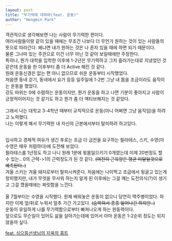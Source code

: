 ```yaml
---
layout: post
title: "무기력에 대하여(feat. 운동)"
author: "Hongmin Park"
---
```


객관적으로 생각해보면 나는 사람이 무기력한 편이다. <br>
여러사람들이랑 같이 있을 때에는 무조건 나보다 더 무언가 원하는 것이 있는 사람들의 뜻으로 따라간다. 왜냐면 내가 원하는 것은 나 혼자 있을 때에 하면 되기 때문이다.<br> 
물론 그나마 있는 주관으로 이건 너무 아닌 것 같아 보일때에만 주장한다.<br>
특히나, 뭔가 대학을 입학한 이후에 1-2년은 무기력하고 그저 흘러가는대로 지냈었던 것 같은데 운동을 한 이후부터 좀 더 Active 해진 것 같다.<br>
원래 운동신경은 없는 편 아니 없으므로 쉬운 운동부터 시작했었다.<br>
처음엔 동네 걷기, 동네에서 요가 등등 일주일에 1-2번 그냥 내 몸을 조금이라도 움직이는 운동을 했었다.<br>
강도 따위는 0에 수렴하는 운동이지만, 뭔가 운동을 하고 나면 기분이 좋아지고 사람이 긍정적이어지는 것 같기도 하고 뭔가 좀 더 액티브해지는 것 같았다.<br>
<br>
그래서 나는 대학교 3-4학년 때부터 규칙적으로 운동(아니 어쩌면 그냥 움직임)을 하려고 노력했다.<br>
나는 이렇게 해서 무기력한 내 자신의 근본에서부터 탈피하려 하고있다.<br><br>

입사하고 경제적 여유가 생긴 후로는 조금 더 금전을 요구하는 필라테스, 스키, 수영(아 수영은 매우 저렴하다)에 도전해 보았다.<br>
필라테스를 1년정도 하고 나니 원래 1분에 윗몸일으키기 0개였는데 이제 20번정도 할 수 있는.. 0의 근력->1의 근력정도가 된 것 같다. ~~(여전히 근육량은 평균 미달일것으로 예측된다..)~~<br>
겨울 스키는 겨울 돼지로부터 탈피시켜준다. 처음에는 나이먹고 초급에서 뒹굴고 있는게 창피했지만, 내가 무엇을 무서워 하는지 알게 된 이후에는 그걸 깨는 도전의식(?)이 생기고 그걸 깼을때에는 짜릿함을 느낀다.<br> 
<br>
올 7월부터는 수영을 시작했다. 원체 배워놓은 운동이 없으니 당연히 맥주병이었다. 하지만 이제 앞/뒤로 누워서 얼추 가긴 가고있다. ~~(숨막혀서 종종 일어나긴 하지만..)~~<br>
운동이 유일하게 나를 무기력함으로부터 빠져나오게 하는 원동력이다. <br>
앞으로도 무슨일이 있어도 삶을 살아가는데에 있어서 아마 운동은 1-2순위 정도는 되지 않을까 싶다.<br>

[feat. 심으뜸선생님의 지옥의 홈트](https://user-images.githubusercontent.com/21957275/63687065-8405a200-c83e-11e9-88be-2a2c61e1efa4.png)


